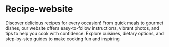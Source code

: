 # Recipe-website
Discover delicious recipes for every occasion! From quick meals to gourmet dishes, our website offers easy-to-follow instructions, vibrant photos, and tips to help you cook with confidence. Explore cuisines, dietary options, and step-by-step guides to make cooking fun and inspiring
